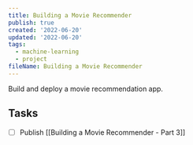 ```yaml
---
title: Building a Movie Recommender
publish: true
created: '2022-06-20'
updated: '2022-06-20'
tags:
  - machine-learning
  - project
fileName: Building a Movie Recommender
---
```


Build and deploy a movie recommendation app.

## Tasks

- [ ] Publish [[Building a Movie Recommender - Part 3]]
